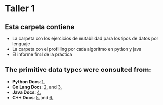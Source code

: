 # Taller 1
## Esta carpeta contiene 
- La carpeta con los ejercicios de mutabilidad para los tipos de datos por lenguaje
- La carpeta con el profilling por cada algoritmo en python y java
- El informe final de la práctica 

## The primitive data types were consulted from: 

- **Python Docs**: [1.](https://docs.python.org/3/library/datatypes.html)
- **Go Lang Docs**: [2.](https://pkg.go.dev/go.mongodb.org/mongo-driver/bson/primitive) and [3.](https://www.geeksforgeeks.org/data-types-in-go/)
- **Java Docs**: [4.](https://docs.oracle.com/javase/tutorial/java/nutsandbolts/datatypes.html)
- **C++ Docs**: [5.](https://en.cppreference.com/w/cpp/language/types) and [6.](https://www.geeksforgeeks.org/cpp-data-types/)

